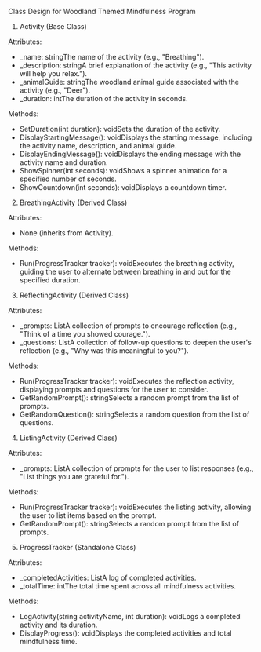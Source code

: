 Class Design for Woodland Themed Mindfulness Program

1. Activity (Base Class)

Attributes:

- _name: stringThe name of the activity (e.g., "Breathing").
- _description: stringA brief explanation of the activity (e.g., "This activity will help you relax.").
- _animalGuide: stringThe woodland animal guide associated with the activity (e.g., "Deer").
- _duration: intThe duration of the activity in seconds.

Methods:

- SetDuration(int duration): voidSets the duration of the activity.
- DisplayStartingMessage(): voidDisplays the starting message, including the activity name, description, and animal guide.
- DisplayEndingMessage(): voidDisplays the ending message with the activity name and duration.
- ShowSpinner(int seconds): voidShows a spinner animation for a specified number of seconds.
- ShowCountdown(int seconds): voidDisplays a countdown timer.

2. BreathingActivity (Derived Class)

Attributes:
- None (inherits from Activity).

Methods:

- Run(ProgressTracker tracker): voidExecutes the breathing activity, guiding the user to alternate between breathing in and out for the specified duration.

3. ReflectingActivity (Derived Class)

Attributes:

- _prompts: ListA collection of prompts to encourage reflection (e.g., "Think of a time you showed courage.").
- _questions: ListA collection of follow-up questions to deepen the user's reflection (e.g., "Why was this meaningful to you?").

Methods:

- Run(ProgressTracker tracker): voidExecutes the reflection activity, displaying prompts and questions for the user to consider.
- GetRandomPrompt(): stringSelects a random prompt from the list of prompts.
- GetRandomQuestion(): stringSelects a random question from the list of questions.

4. ListingActivity (Derived Class)

Attributes:

- _prompts: ListA collection of prompts for the user to list responses (e.g., "List things you are grateful for.").

Methods:

- Run(ProgressTracker tracker): voidExecutes the listing activity, allowing the user to list items based on the prompt.
- GetRandomPrompt(): stringSelects a random prompt from the list of prompts.

5. ProgressTracker (Standalone Class)

Attributes:

- _completedActivities: ListA log of completed activities.
- _totalTime: intThe total time spent across all mindfulness activities.

Methods:

- LogActivity(string activityName, int duration): voidLogs a completed activity and its duration.
- DisplayProgress(): voidDisplays the completed activities and total mindfulness time.
